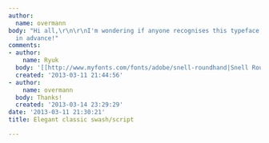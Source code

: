 ```yaml
---
author:
  name: overmann
body: "Hi all,\r\n\r\nI'm wondering if anyone recognises this typeface, or is it custom?\r\n\r\nhttp://behance.vo.llnwd.net/profiles/72566/projects/1393501/888e78e648074f4268b5228950179ccd.jpg\r\n\r\nThanks
  in advance!"
comments:
- author:
    name: Ryuk
  body: '[[http://www.myfonts.com/fonts/adobe/snell-roundhand|Snell Roundhand Bold]]'
  created: '2013-03-11 21:44:56'
- author:
    name: overmann
  body: Thanks!
  created: '2013-03-14 23:29:29'
date: '2013-03-11 21:30:21'
title: Elegant classic swash/script

---
```

